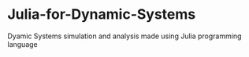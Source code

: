 # Julia-for-Dynamic-Systems
Dyamic Systems simulation and analysis made using Julia programming language
